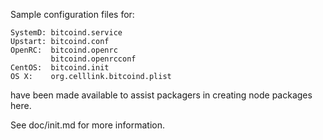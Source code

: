 Sample configuration files for:
```
SystemD: bitcoind.service
Upstart: bitcoind.conf
OpenRC:  bitcoind.openrc
         bitcoind.openrcconf
CentOS:  bitcoind.init
OS X:    org.celllink.bitcoind.plist
```
have been made available to assist packagers in creating node packages here.

See doc/init.md for more information.
